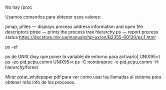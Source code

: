 No hay /proc

Usamos comandos para obtener esos valores:

pmap, pfiles — displays process address information and open file descriptors
ptree — prints the process tree hierarchy
ps — report process status
  https://docstore.mik.ua/manuals/hp-ux/en/B2355-60130/ps.1.html

ps -ef

ps de UNIX (hay que poner la variable de entorno para activarlo)
UNIX95=t ps -eo pid,pcpu,comm
UNIX95=t ps -C nombreproc -o pid,pcpu,comm
-H hierarchy/forest


Mirar pstat_whitepaper.pdf para ver como usar las llamadas al sistema para obtener más info de los procesos.
